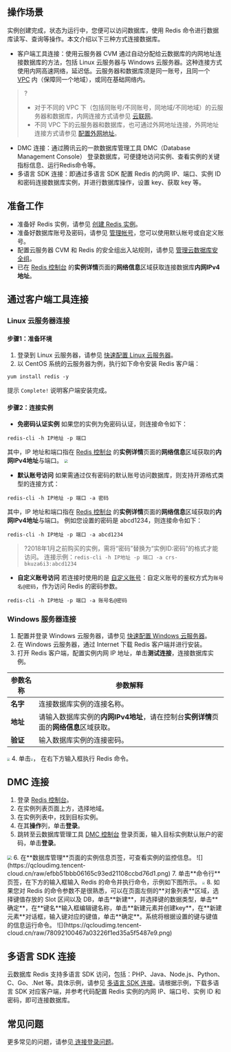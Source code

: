 ## 操作场景

实例创建完成，状态为运行中，您便可以访问数据库，使用 Redis 命令进行数据库读写、查询等操作。本文介绍以下三种方式连接数据库。

- 客户端工具连接：使用云服务器 CVM 通过自动分配给云数据库的内网地址连接数据库的方法，包括 Linux 云服务器与 Windows 云服务器。这种连接方式使用内网高速网络，延迟低。云服务器和数据库须是同一账号，且同一个[ VPC](https://cloud.tencent.com/document/product/215/20046) 内（保障同一个地域），或同在基础网络内。
> ?
> - 对于不同的 VPC 下（包括同账号/不同账号，同地域/不同地域）的云服务器和数据库，内网连接方式请参见 [云联网](https://cloud.tencent.com/document/product/877)。
> - 不同 VPC 下的云服务器和数据库，也可通过外网地址连接，外网地址连接方式请参见  [配置外网地址](https://cloud.tencent.com/document/product/239/63527)。
-  DMC 连接：通过腾讯云的一款数据库管理工具  DMC（Database Management Console） 登录数据库，可便捷地访问实例、查看实例的关键指标信息、运行Redis命令等。
- 多语言 SDK 连接：即通过多语言 SDK 配置 Redis 的内网 IP、端口、实例 ID 和密码连接数据库实例，并进行数据库操作，设置 key、获取 key 等。

## 准备工作

- 准备好 Redis 实例，请参见 [创建 Redis 实例](https://cloud.tencent.com/document/product/239/30871)。
- 准备好数据库账号及密码，请参见 [管理帐号](https://cloud.tencent.com/document/product/239/36710)，您可以使用默认帐号或自定义账号。
- 配置云服务器 CVM 和 Redis 的安全组出入站规则，请参见 [管理云数据库安全组](https://cloud.tencent.com/document/product/239/30911)。
- 已在 [Redis 控制台](https://console.cloud.tencent.com/redis) 的**实例详情**页面的**网络信息**区域获取连接数据库**内网IPv4地址**。

## 通过客户端工具连接
### Linux 云服务器连接
#### 步骤1：准备环境

1. 登录到 Linux 云服务器，请参见 [快速配置 Linux 云服务器](https://cloud.tencent.com/document/product/213/2936)。
2. 以 CentOS 系统的云服务器为例，执行如下命令安装 Redis 客户端：
```
yum install redis -y
```
提示 `Complete!` 说明客户端安装完成。

#### 步骤2：连接实例
- **免密码认证实例**
如果您的实例为免密码认证，则连接命令如下：
```
redis-cli -h IP地址 -p 端口
```
其中，IP 地址和端口指在 [Redis 控制台](https://console.cloud.tencent.com/redis) 的**实例详情**页面的**网络信息**区域获取的**内网IPv4地址**与端口。
<img src="https://qcloudimg.tencent-cloud.cn/raw/7ea367b16f92cac9d382d37755380190.png" style="zoom:50%;" />

- **默认账号访问**
如果需通过仅有密码的默认账号访问数据库，则支持开源格式类型的连接方式：
```
redis-cli -h IP地址 -p 端口 -a 密码
```
其中，IP 地址和端口指在 [Redis 控制台](https://console.cloud.tencent.com/redis) 的**实例详情**页面的**网络信息**区域获取的**内网IPv4地址**与端口。
例如您设置的密码是 abcd1234，则连接命令如下：
```
redis-cli -h IP地址 -p 端口 -a abcd1234
```
>?2018年1月之前购买的实例，需将“密码”替换为“实例ID:密码”的格式才能访问。
>连接示例：`redis-cli -h IP地址 -p 端口 -a crs-bkuza6i3:abcd1234`

- **自定义账号访问**
若连接时使用的是 [自定义账号](https://cloud.tencent.com/document/product/239/36710)：自定义账号的鉴权方式为`账号名@密码`，作为访问 Redis 的密码参数。
```
redis-cli -h IP地址 -p 端口 -a 账号名@密码
```

### Windows 服务器连接

1. 配置并登录 Windows 云服务器，请参见 [快速配置 Windows 云服务器](https://cloud.tencent.com/document/product/213/2764)。
2. 在 Windows  云服务器，通过 Internet 下载 Redis 客户端并进行安装。
3. 打开 Redis 客户端，配置实例内网 IP 地址，单击**测试连接**，连接数据库实例。
<table>
<thead><tr><th>参数名称</th><th>参数解释</th></tr></thead>
<tbody><tr>
<td><strong>名字</strong></td>
<td>连接数据库实例的连接名称。</td></tr>
<tr>
<td><strong>地址</strong></td>
<td>请输入数据库实例的<strong>内网IPv4地址</strong>，请在控制台<strong>实例详情</strong>页面的<strong>网络信息</strong>区域获取。</td></tr>
<tr>
<td><strong>验证</strong></td>
<td>输入数据库实例的连接密码。</td></tr>
</tbody></table>
<img src="https://qcloudimg.tencent-cloud.cn/raw/e55154907d4c8df98798cb0a0b9b56d1.png" style="zoom: 40%;" />
4. 单击<img src="https://qcloudimg.tencent-cloud.cn/raw/23cac0a46eda69586ec354d1b186777a.png" style="zoom:33%;" />， 在右下方输入框执行 Redis 命令。

##  DMC 连接

1. 登录 [Redis 控制台](https://console.cloud.tencent.com/redis)。
2. 在实例列表页面上方，选择地域。
3. 在实例列表中，找到目标实例。
4. 在其**操作**列，单击**登录**。
5. 跳转至云数据库管理工具 [DMC 控制台](https://bj-dmc.cloud.tencent.com/v2/qcloudLogin/login) 登录页面，输入目标实例默认账户的密码，单击**登录**。
<img src="https://qcloudimg.tencent-cloud.cn/raw/f2af1b50cfe1d9d7321b10beece8e043.png" style="zoom:67%;" />
6. 在**数据库管理**页面的实例信息页签，可查看实例的监控信息。
![](https://qcloudimg.tencent-cloud.cn/raw/efbb51bbb06165c93ed21108ccbd76d1.png)
7. 单击**命令行**页签，在下方的输入框输入 Redis 的命令并执行命令，示例如下图所示。
<img src="https://qcloudimg.tencent-cloud.cn/raw/ab2d86e213b760dbd246c07d064df1b7.png" style="zoom: 38%;" />
8. 如果您对 Redis 的命令参数不是很熟悉，可以在页面左侧的**对象列表**区域，选择键值存放的 Slot 区间以及 DB，单击**新建**，并选择键的数据类型，单击**确定**，在**键名**输入框编辑键名称，单击**新建元素并创建key**，在**新建元素**对话框，输入键对应的键值，单击**确定**。系统将根据设置的键与键值的信息运行命令。
![](https://qcloudimg.tencent-cloud.cn/raw/78092100467a03226f1ed35a5f5487e9.png)

## 多语言 SDK 连接
云数据库 Redis 支持多语言 SDK 访问，包括：PHP、Java、Node.js、Python、C、Go、.Net 等。具体示例，请参见 [多语言 SDK 连接](https://cloud.tencent.com/document/product/239/30884)。请根据示例，下载多语言 SDK 对应客户端，并参考代码配置 Redis 实例的内网 IP、端口号、实例 ID 和密码，即可连接数据库。

## 常见问题

更多常见的问题，请参见[ 连接登录问题](https://cloud.tencent.com/document/product/239/18664)。
